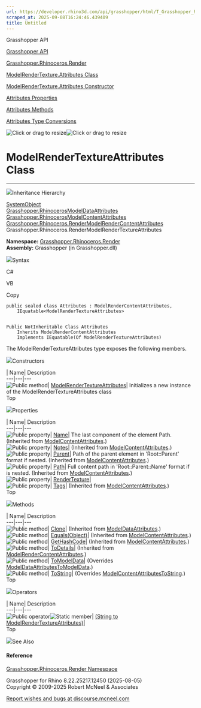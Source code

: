 ```yaml
---
url: https://developer.rhino3d.com/api/grasshopper/html/T_Grasshopper_Rhinoceros_Render_ModelRenderTexture_Attributes.htm
scraped_at: 2025-09-08T16:24:46.439409
title: Untitled
---
```


Grasshopper API

[Grasshopper API](../html/723c01da-9986-4db2-8f53-6f3a7494df75.htm
"Grasshopper API")

[Grasshopper.Rhinoceros.Render](../html/N_Grasshopper_Rhinoceros_Render.htm
"Grasshopper.Rhinoceros.Render")

[ModelRenderTexture.Attributes
Class](../html/T_Grasshopper_Rhinoceros_Render_ModelRenderTexture_Attributes.htm
"ModelRenderTexture.Attributes Class")

[ModelRenderTexture.Attributes Constructor
](../html/M_Grasshopper_Rhinoceros_Render_ModelRenderTexture_Attributes__ctor.htm
"ModelRenderTexture.Attributes Constructor ")

[Attributes
Properties](../html/Properties_T_Grasshopper_Rhinoceros_Render_ModelRenderTexture_Attributes.htm
"Attributes Properties")

[Attributes
Methods](../html/Methods_T_Grasshopper_Rhinoceros_Render_ModelRenderTexture_Attributes.htm
"Attributes Methods")

[Attributes Type
Conversions](../html/Operators_T_Grasshopper_Rhinoceros_Render_ModelRenderTexture_Attributes.htm
"Attributes Type Conversions")

![Click or drag to resize](../icons/TocOpen.gif)![Click or drag to
resize](../icons/TocClose.gif)

# ModelRenderTextureAttributes Class  
  
---  
  
![](../icons/SectionExpanded.png)Inheritance Hierarchy

[SystemObject](https://docs.microsoft.com/dotnet/api/system.object)  
[Grasshopper.RhinocerosModelDataAttributes](T_Grasshopper_Rhinoceros_ModelData_Attributes.htm)  
[Grasshopper.RhinocerosModelContentAttributes](T_Grasshopper_Rhinoceros_ModelContent_Attributes.htm)  
[Grasshopper.Rhinoceros.RenderModelRenderContentAttributes](T_Grasshopper_Rhinoceros_Render_ModelRenderContent_Attributes.htm)  
Grasshopper.Rhinoceros.RenderModelRenderTextureAttributes  

**Namespace:**
[Grasshopper.Rhinoceros.Render](N_Grasshopper_Rhinoceros_Render.htm)  
**Assembly:** Grasshopper (in Grasshopper.dll)

![](../icons/SectionExpanded.png)Syntax

C#

VB

Copy

    
    
    public sealed class Attributes : ModelRenderContentAttributes, 
    	IEquatable<ModelRenderTextureAttributes>
    
    
    Public NotInheritable Class Attributes
    	Inherits ModelRenderContentAttributes
    	Implements IEquatable(Of ModelRenderTextureAttributes)

The ModelRenderTextureAttributes type exposes the following members.

![](../icons/SectionExpanded.png)Constructors

| Name| Description  
---|---|---  
![Public method](../icons/pubmethod.gif)|
[ModelRenderTextureAttributes](M_Grasshopper_Rhinoceros_Render_ModelRenderTexture_Attributes__ctor.htm)|
Initializes a new instance of the ModelRenderTextureAttributes class  
Top

![](../icons/SectionExpanded.png)Properties

| Name| Description  
---|---|---  
![Public property](../icons/pubproperty.gif)|
[Name](P_Grasshopper_Rhinoceros_ModelContent_Attributes_Name.htm)|  The last
component of the element Path.  (Inherited from
[ModelContentAttributes](T_Grasshopper_Rhinoceros_ModelContent_Attributes.htm).)  
![Public property](../icons/pubproperty.gif)|
[Notes](P_Grasshopper_Rhinoceros_ModelContent_Attributes_Notes.htm)|
(Inherited from
[ModelContentAttributes](T_Grasshopper_Rhinoceros_ModelContent_Attributes.htm).)  
![Public property](../icons/pubproperty.gif)|
[Parent](P_Grasshopper_Rhinoceros_ModelContent_Attributes_Parent.htm)|  Path
of the parent element in 'Root::Parent' format if nested.  (Inherited from
[ModelContentAttributes](T_Grasshopper_Rhinoceros_ModelContent_Attributes.htm).)  
![Public property](../icons/pubproperty.gif)|
[Path](P_Grasshopper_Rhinoceros_ModelContent_Attributes_Path.htm)|  Full
content path in 'Root::Parent::Name' format if is nested.  (Inherited from
[ModelContentAttributes](T_Grasshopper_Rhinoceros_ModelContent_Attributes.htm).)  
![Public property](../icons/pubproperty.gif)|
[RenderTexture](P_Grasshopper_Rhinoceros_Render_ModelRenderTexture_Attributes_RenderTexture.htm)|  
![Public property](../icons/pubproperty.gif)|
[Tags](P_Grasshopper_Rhinoceros_ModelContent_Attributes_Tags.htm)|  (Inherited
from
[ModelContentAttributes](T_Grasshopper_Rhinoceros_ModelContent_Attributes.htm).)  
Top

![](../icons/SectionExpanded.png)Methods

| Name| Description  
---|---|---  
![Public method](../icons/pubmethod.gif)|
[Clone](M_Grasshopper_Rhinoceros_ModelData_Attributes_Clone.htm)|  (Inherited
from
[ModelDataAttributes](T_Grasshopper_Rhinoceros_ModelData_Attributes.htm).)  
![Public method](../icons/pubmethod.gif)|
[Equals(Object)](M_Grasshopper_Rhinoceros_ModelContent_Attributes_Equals.htm)|
(Inherited from
[ModelContentAttributes](T_Grasshopper_Rhinoceros_ModelContent_Attributes.htm).)  
![Public method](../icons/pubmethod.gif)|
[GetHashCode](M_Grasshopper_Rhinoceros_ModelContent_Attributes_GetHashCode.htm)|
(Inherited from
[ModelContentAttributes](T_Grasshopper_Rhinoceros_ModelContent_Attributes.htm).)  
![Public method](../icons/pubmethod.gif)|
[ToDetails](M_Grasshopper_Rhinoceros_Render_ModelRenderContent_Attributes_ToDetails.htm)|
(Inherited from
[ModelRenderContentAttributes](T_Grasshopper_Rhinoceros_Render_ModelRenderContent_Attributes.htm).)  
![Public method](../icons/pubmethod.gif)|
[ToModelData](M_Grasshopper_Rhinoceros_Render_ModelRenderTexture_Attributes_ToModelData.htm)|
(Overrides
[ModelDataAttributesToModelData](M_Grasshopper_Rhinoceros_ModelData_Attributes_ToModelData.htm).)  
![Public method](../icons/pubmethod.gif)|
[ToString](M_Grasshopper_Rhinoceros_Render_ModelRenderTexture_Attributes_ToString.htm)|
(Overrides
[ModelContentAttributesToString](M_Grasshopper_Rhinoceros_ModelContent_Attributes_ToString.htm).)  
Top

![](../icons/SectionExpanded.png)Operators

| Name| Description  
---|---|---  
![Public operator](../icons/puboperator.gif)![Static
member](../icons/static.gif)| [(String to
ModelRenderTextureAttributes)](M_Grasshopper_Rhinoceros_Render_ModelRenderTexture_Attributes_op_Implicit.htm)|  
Top

![](../icons/SectionExpanded.png)See Also

#### Reference

[Grasshopper.Rhinoceros.Render Namespace](N_Grasshopper_Rhinoceros_Render.htm)

Grasshopper for Rhino 8.22.25217.12450 (2025-08-05)  
Copyright © 2009-2025 Robert McNeel & Associates

[Report wishes and bugs at
discourse.mcneel.com](https://discourse.mcneel.com/c/grasshopper)

